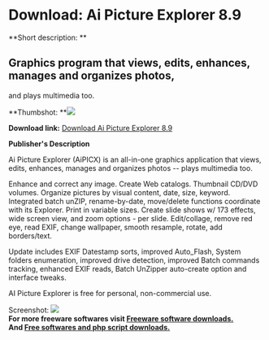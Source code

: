 # Download: Ai Picture Explorer 8.9

**Short description: **

## Graphics program that views, edits, enhances, manages and organizes photos,
and plays multimedia too.

  
**Thumbshot: **![](http://www.freewarefiles.com/screenshot/aipicexplorer83_md.jpg)   
  
**Download link:** [Download Ai Picture Explorer 8.9](http://freesoftwares.boysofts.com/Ai-Picture-Explorer_program_26157.html)  
  

**Publisher's Description**  
  

Ai Picture Explorer (AiPICX) is an all-in-one graphics application that views,
edits, enhances, manages and organizes photos -- plays multimedia too.

Enhance and correct any image. Create Web catalogs. Thumbnail CD/DVD volumes.
Organize pictures by visual content, date, size, keyword. Integrated batch
unZIP, rename-by-date, move/delete functions coordinate with its Explorer.
Print in variable sizes. Create slide shows w/ 173 effects, wide screen view,
and zoom options - per slide. Edit/collage, remove red eye, read EXIF, change
wallpaper, smooth resample, rotate, add borders/text.

Update includes EXIF Datestamp sorts, improved Auto_Flash, System folders
enumeration, improved drive detection, improved Batch commands tracking,
enhanced EXIF reads, Batch UnZipper auto-create option and interface tweaks.

AI Picture Explorer is free for personal, non-commercial use.

  
  
Screenshot: ![](http://www.freewarefiles.com/screenshot/aipicexplorer83.jpg)  
**For more freeware softwares visit [Freeware software downloads.](http://freesoftwares.boysofts.com/)**   
**And [Free softwares and php script downloads.](http://www.boysofts.com/)**


